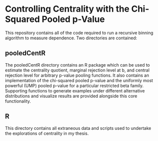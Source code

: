# Controlling Centrality with the Chi-Squared Pooled p-Value

This repository contains all of the code required to run a recursive
binning algorithm to measure dependence. Two directories are contained:

## pooledCentR

The pooledCentR directory contains an R package which can be used to
estimate the centrality quotient, marginal rejection level at b, and
central rejection level for arbitrary p-value pooling functions. It
also contains an implementation of the chi-squared pooled p-value and
the uniformly most powerful (UMP) pooled p-value for a particular
restricted beta family. Supporting functions to generate examples
under different alternative distributions and visualize results are
provided alongside this core functionality.

## R

This directory contains all extraneous data and scripts used to
undertake the explorations of centrality in my thesis.
